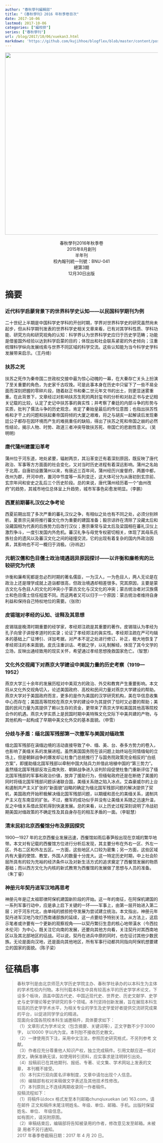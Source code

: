 ```yaml
---
author: "春秋學刊編輯部"
title: "《春秋學刊》2016 年秋季卷目次"
date: 2017-10-06
lastmod: 2017-10-06
categories: ["編校排"]
series: ["春秋學刊"]
url: /blog/2017/10/06/xuekan3.html
markdown: 'https://github.com/kujihhoe/blogflex/blob/master/content/post/2017-10-06-xuekan3.md'
---
```

<!--more-->

<img src="https://www.superbed.cn/pic/5be2bab49dc6d6b928f1a0a8" width="600"/>
<br>
<br>
<center><v>春秋學刊</v>2016年秋季卷</center>
<center>2015年8月創刊</center>
<center>半年刊</center>
<center>校內報刊統一刊號：BNU-041</center>
<center>總第3期</center>
<center>12月30日出版</center>


# 摘要
### 近代科学启蒙背景下的世界科学史认知——以民国科学期刊为例

二十世纪上半期是中国科学史学科的开创时期，学界对世界科学史的研究虽然尙未起步，但从科学期刊发表的世界科学史相关文章来看，已有对其学科性质、学科功能、研究方向和研究视角的认知：科学界认为世界科学史应归于历史学范畴；功能是借鉴国外经验以达到科学启蒙的目的；体现出和社会联系紧密的外史倾向；注重梳理科学纵向发展线索与世界不同区域的科学交流。这些认知能为当今科学史学科发展带来启示。（王丹绮）
### 扶苏之死

扶苏之死作为秦帝国二世政权交接中最为惊心动魄的一幕，在大秦存亡关头上扮演了至关重要的角色，为史家千古叹挽。可是此事本身在历史中只留下了一些不易全面而深刻把握的零碎片段，随着<v>赵正书</v>和<v>秦二世元年文书</v>的出土，则更显迷雾重重。在此背景下，文章经过对影响扶苏生死的两封玺书的分析和对<v>赵正书</v>与<v>史记</v>相关记载的比较，认定了<v>史记</v>中扶苏事的眞实性；并考察了秦廷的内部斗争的形势与实质，批判了儒法斗争的历史观念，肯定了秦始皇最后的传位意图；也指出扶苏性格和才干上的问题和扶起秦帝国将倾的大厦之艰难，将之与胡亥一起解读后发现秦廷公子都存在因环境而产生的难挑重任的缺陷，得出了扶苏之死和帝国之崩的必然性结论，揭示人物、时势、政道三者冲突导致扶苏死、帝国亡的悲剧性意义。（吴明明）
### 唐代蒲州建置沿革考

蒲州位于河东道，地处紧要，辐射两京，其沿革变迁有着深刻原因，既反映了唐代政治、军事等方方面面的社会变化，又对当时历史进程有着深远影响。蒲州之名始于北周，自唐初设置蒲州以来，有唐近三百年间，蒲州经历兴废督府，两置中都，改州为郡，开河中府，置河中节度等一系列变迁，这大体可分为从唐初到玄宗前、玄宗年间和安史之乱后三个历史阶段。总的来说，唐代蒲州经历着一个“由州改府”的趋势，其城市地位总体呈上升趋势，城市军事色彩愈发明显。（李鹏）
### 西夏前期蕃礼汉仪之争考论

西夏前期出现了多次严重的蕃礼汉仪之争，有相似之处也有不同之处，必须分别辨析。夏景宗元昊将推行蕃文化作为重要的建国准备；毅宗谅祚在清除了没藏太后和没藏国相为代表的后族势力后改行汉仪；惠宗秉常与梁太后及梁国相在蕃礼汉仪上激烈争斗，一度引发国内外危机。蕃汉礼争与母党专权密切相关，体现了其母系氏族社会的遗风以及蕃汉文化之间的碰撞交流，它的出现有着复杂的国内外政治因素，其影响也不可一概归于消极。（孙祎达）
### 元朝汉儒和色目儒士政治境遇迥异原因探讨——以许衡和廉希宪的比较研究为代表

许衡和廉希宪都是忽必烈时期的著名儒臣，一为汉人，一为色目人，两人无论是在政治上还是理学成就上造诣都很高，但政治境遇却相差很多。究其原因，主要是蒙古文化与色目人的文化的冲突小于蒙古文化与汉文化的冲突；蒙古统治者对汉族儒士和色目儒士信任程度不同。而这两者又可以归于一个原因：蒙古统治者维持自身利益和保持自己特权地位的需要。（张欣）
### 皮锡瑞对<v>孝经</v>的认知、诠释及其思想
皮锡瑞是晚清时期重要的经学家，<v>孝经郑注疏</v>是其重要的著作。皮锡瑞认为<v>孝经</v>为孔子向曾子讲授孝道时的实录；论证了<v>孝经</v>郑注的眞实性。<v>孝经郑注疏</v>在严可均辑本的基础上广征博引、详加考据，对严本不足之处进行修订、补正，极大地恢复了<v>孝经</v>郑注的本来面貌。皮氏注重训诂、考据之学，以礼制解经，体现了其今文学的立场，反映出通经致用的现实关怀，希望通过<v>孝经</v>思想挽救国家危亡。（智慧）
### 文化外交视阈下对燕京大学建设中美国力量的历史考察（1919—1952）
燕京大学三十余年的发展历程对中美双方的政治、外交和教育产生重要影响。本文将从文化外交视角切入，论述美国政府、高校和民间力量对燕京大学建设的帮助。燕京大学对于美国政府而言，更多的是作为美国的汉学研究机构，美在华信息收集中心而存在；美国高等院校在燕京大学的建设中为其提供了恰时又必要的帮助；美国的民间力量为其提供了赖以生存的资金，更带来了燕京大学和美国其他高等院校合作的机遇。燕京大学实质上是民国时期中美特殊文化交际下中美共建的产物，与其他机构一起构成了早期中美文化外交的基本面貌。（申雪）
### 分歧与矛盾：缅北国军残部第一次撤军与美国对缅政策
缅北国军残部在滇缅边境的活动直接导致了中、缅、美、台、泰多方势力的卷入，也影响了美缅关系的发展进程。虽然美国国务院在该问题上始终站在同情缅甸的立场上，但是朝鲜战争的爆发却让杜鲁门总统推行了与国务院政策完全相反的“白纸方案”，即援助缅北国军残部以牵制中国大陆兵力并借此培植中国的“第三势力”。虽然缅北国军残部反攻云南失败、朝鲜战争进入谈判阶段促使杜鲁门重新评估了缅北国军残部的军事和政治价値，放弃了援助行为，但缅甸政府还是在断绝了美援的同时将缅北国军残部问题诉诸联合国，美缅关系随之陷入冰点。艾森豪威尔的上台和遏制共产主义扩张的“新面貌”战略的确定为缅北国军残部问题的解决提供了契机，美国政府开始积极解决缅北国军残部问题，以期缓和恶化的美缅关系，遏制共产主义在东南亚的扩张。不过，撤军的成功似乎并没有让美缅关系随之迅速升温，反之中缅关系借此契机得到快速发展。总的来看，以上历史过程深刻说明了冷战初期美国对缅政策的不确定性及其自身存在的相互矛盾的一面。（李聪慧）
### 清末民初北京西餐馆分布及原因探究
1900—1927 年的北京西餐业发展迅速，西餐馆如雨后春笋般出现在京城的繁华地带。本文对有记载的西餐馆方位进行分析后发现，其主要分布在外右一区、外左一区、外右二区和外左五区。一方面，这些地区人口较为密集；另一方面，这些区域内有大量的使馆、教堂，外国人的数量十分庞大。这一特定历史时期，中上社会阶层所具有的较为充裕的经济条件以及对新生活方式的追求奠定了西餐馆发展的物质基础；而以西方文化为内核的新式教育为西餐馆的发展做了思想与人员的准备。（朱丁睿）
### 神册元年契丹进军汉地再思考

神册元年是辽太祖耶律阿保机建国新阶段的开始。这一年的南征，在阿保机建国的一系列军事行动中，应是承上启下关键的一环——军事上，由第一层开始进入第二层；对于河东代北，由单纯的掳掠抢夺发展为尝试建立统治。本文指出，神册元年契丹进军汉地乃攻打西南诸部族的延续，这一点要给予特别关注。从方法上，这启示笔者或许要有一个更新的观察视角——以契丹繁衍生息的核心地带潢水（今西拉木伦河）为中心，既关注它向南的发展，还要向其他方向看，关注契丹对其西南地区以及其北部地区的征战。可以说，契丹在进兵中原的同时，也在征讨其他少数民族。无论是面向汉地，还是面向其他地区，所有军事行动都共同指向阿保机想要建立的国家的面貌。（陈子梁）

# 征稿启事
><v>春秋学刊</v>是由北京师范大学历史学院主办、春秋学社承办的以本科生为主体的学术性校内刊物。本刊刊载本科生中具有较高水平的历史学学术论文，下设多个板块，涵盖中国古代史、中国近现代史、世界史、历史文献学、史学史与史学理论等史学研究的多个领域。本刊坚持创新发展，旨在展现本科生较高的历史学学术水平，为相关专业的学生及史学爱好者提供交流研究成果的平台，以促进同学学业的精进。
><br>现面向全国各院校本科生诚邀稿件，具体要求如下：
><br>（1）文章形式为学术论文（包含摘要、关键词等），正文字数不少于3000 字，
>以10000 字以内为宜。本刊恕不接收历史散文。
><br>（2）一律使用页下注，采用中文注法，参照<v>历史研究</v>格式，不另列参考
>文献。
><br>（3）作者应充分尊重他人知识产权，独立完成稿件。引用文献应逐一核对原文，确保准确无误，如使用转引资料，应实事求是注明转引出处。
><br>（4）投稿前已在其他期刊、报纸、专著、论文集、学术网站上发表的文章，
>本刊概不接受。
><br>（5）本刊实行双向匿名评审制度，文章中请勿出现个人信息。
><br>（6）编辑部有权对来稿做文字表述及其他技术性修改。
><br>（7）本刊原则上不连续两期收录同一作者稿件。
><br>投稿流程如下：
><br>（1）将稿件以docx 格式发至本刊邮箱chunqiuxuekan (at) 163.com，请在邮件
>正文和稿件末尾注明姓名、年级、单位、邮箱、手机。出版时保留姓名、单位、
>年级信息。
><br>如有图片，请另附原图。
><br>（2）审稿结束后，编辑部将告知被录用的作者，修改意见发至邮箱。未被录
>用者不另行通知。
><br>2017 年春季卷截稿日期：2017 年 4 月 20 日。
